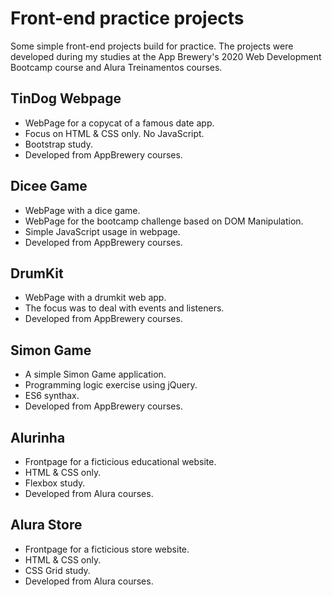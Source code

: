 # Front-end practice projects

Some simple front-end projects build for practice. The projects were developed during my studies at the App Brewery's 2020 Web Development Bootcamp course and Alura Treinamentos courses. 


## TinDog Webpage

- WebPage for a copycat of a famous date app.
- Focus on HTML & CSS only. No JavaScript.
- Bootstrap study.
- Developed from AppBrewery courses.

## Dicee Game

- WebPage with a dice game.
- WebPage for the bootcamp challenge based on DOM Manipulation.
- Simple JavaScript usage in webpage.
- Developed from AppBrewery courses.

## DrumKit

- WebPage with a drumkit web app.
- The focus was to deal with events and listeners.
- Developed from AppBrewery courses.

## Simon Game

- A simple Simon Game application.
- Programming logic exercise using jQuery.
- ES6 synthax.
- Developed from AppBrewery courses.

## Alurinha

- Frontpage for a ficticious educational website.
- HTML & CSS only.
- Flexbox study.
- Developed from Alura courses.

## Alura Store

- Frontpage for a ficticious store website.
- HTML & CSS only.
- CSS Grid study.
- Developed from Alura courses.


